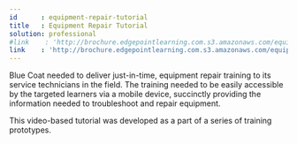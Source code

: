 ```yaml
---
id      : equipment-repair-tutorial
title   : Equipment Repair Tutorial
solution: professional
#link    : 'http://brochure.edgepointlearning.com.s3.amazonaws.com/equipment-repair-tutorial/player.html'
link    : 'http://brochure.edgepointlearning.com.s3.amazonaws.com/equipment-repair-tutorial-SL/story.html'
---
```

Blue Coat needed to deliver just-in-time, equipment repair training to its service technicians in the field. The training needed to be easily accessible by the targeted learners via a mobile device, succinctly providing the information needed to troubleshoot and repair equipment.

This video-based tutorial was developed as a part of a series of training prototypes.
